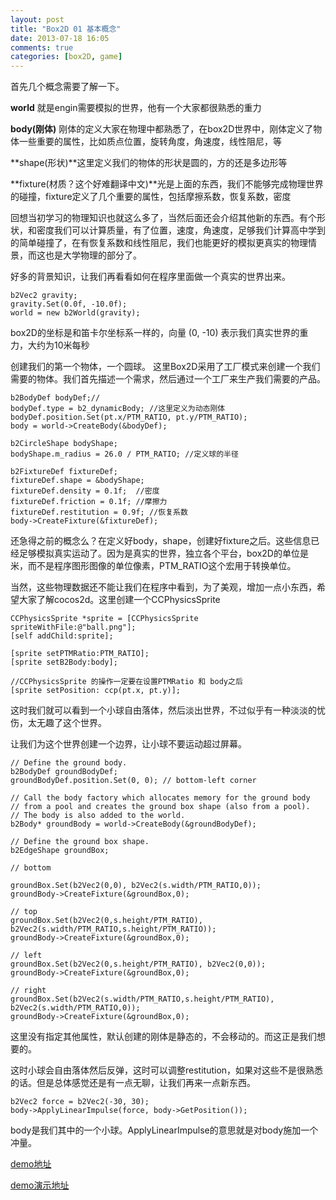 ```yaml
---
layout: post
title: "Box2D 01 基本概念"
date: 2013-07-18 16:05
comments: true
categories: [box2D, game]
---
```


首先几个概念需要了解一下。

**world**
就是engin需要模拟的世界，他有一个大家都很熟悉的重力

**body(刚体)**
刚体的定义大家在物理中都熟悉了，在box2D世界中，刚体定义了物体一些重要的属性，比如质点位置，旋转角度，角速度，线性阻尼，等


**shape(形状)**这里定义我们的物体的形状是圆的，方的还是多边形等

**fixture(材质？这个好难翻译中文)**光是上面的东西，我们不能够完成物理世界的碰撞，fixture定义了几个重要的属性，包括摩擦系数，恢复系数，密度

回想当初学习的物理知识也就这么多了，当然后面还会介绍其他新的东西。有个形状，和密度我们可以计算质量，有了位置，速度，角速度，足够我们计算高中学到的简单碰撞了，在有恢复系数和线性阻尼，我们也能更好的模拟更真实的物理情景，而这也是大学物理的部分了。

好多的背景知识，让我们再看看如何在程序里面做一个真实的世界出来。
	
	b2Vec2 gravity;
	gravity.Set(0.0f, -10.0f);
	world = new b2World(gravity);

box2D的坐标是和笛卡尔坐标系一样的，向量 (0, -10) 表示我们真实世界的重力，大约为10米每秒

创建我们的第一个物体，一个圆球。
这里Box2D采用了工厂模式来创建一个我们需要的物体。我们首先描述一个需求，然后通过一个工厂来生产我们需要的产品。

	b2BodyDef bodyDef;//
    bodyDef.type = b2_dynamicBody; //这里定义为动态刚体
    bodyDef.position.Set(pt.x/PTM_RATIO, pt.y/PTM_RATIO);
    body = world->CreateBody(&bodyDef);
    
    b2CircleShape bodyShape;
    bodyShape.m_radius = 26.0 / PTM_RATIO; //定义球的半径
    
    b2FixtureDef fixtureDef;
    fixtureDef.shape = &bodyShape;
    fixtureDef.density = 0.1f;  //密度
    fixtureDef.friction = 0.1f; //摩擦力
    fixtureDef.restitution = 0.9f; //恢复系数
    body->CreateFixture(&fixtureDef);

还急得之前的概念么？在定义好body，shape，创建好fixture之后。这些信息已经足够模拟真实运动了。因为是真实的世界，独立各个平台，box2D的单位是米，而不是程序图形图像的单位像素，PTM_RATIO这个宏用于转换单位。

当然，这些物理数据还不能让我们在程序中看到，为了美观，增加一点小东西，希望大家了解cocos2d。这里创建一个CCPhysicsSprite

	CCPhysicsSprite *sprite = [CCPhysicsSprite spriteWithFile:@"ball.png"];
    [self addChild:sprite];
    
    [sprite setPTMRatio:PTM_RATIO];
    [sprite setB2Body:body];
    
    //CCPhysicsSprite 的操作一定要在设置PTMRatio 和 body之后
    [sprite setPosition: ccp(pt.x, pt.y)];
   
这时我们就可以看到一个小球自由落体，然后淡出世界，不过似乎有一种淡淡的忧伤，太无趣了这个世界。

让我们为这个世界创建一个边界，让小球不要运动超过屏幕。

	// Define the ground body.
	b2BodyDef groundBodyDef;
	groundBodyDef.position.Set(0, 0); // bottom-left corner
	
	// Call the body factory which allocates memory for the ground body
	// from a pool and creates the ground box shape (also from a pool).
	// The body is also added to the world.
	b2Body* groundBody = world->CreateBody(&groundBodyDef);
	
	// Define the ground box shape.
	b2EdgeShape groundBox;		
	
	// bottom
	
	groundBox.Set(b2Vec2(0,0), b2Vec2(s.width/PTM_RATIO,0));
	groundBody->CreateFixture(&groundBox,0);
	
	// top
	groundBox.Set(b2Vec2(0,s.height/PTM_RATIO), b2Vec2(s.width/PTM_RATIO,s.height/PTM_RATIO));
	groundBody->CreateFixture(&groundBox,0);
	
	// left
	groundBox.Set(b2Vec2(0,s.height/PTM_RATIO), b2Vec2(0,0));
	groundBody->CreateFixture(&groundBox,0);
	
	// right
	groundBox.Set(b2Vec2(s.width/PTM_RATIO,s.height/PTM_RATIO), b2Vec2(s.width/PTM_RATIO,0));
	groundBody->CreateFixture(&groundBox,0);
	
这里没有指定其他属性，默认创建的刚体是静态的，不会移动的。而这正是我们想要的。

这时小球会自由落体然后反弹，这时可以调整restitution，如果对这些不是很熟悉的话。但是总体感觉还是有一点无聊，让我们再来一点新东西。

	b2Vec2 force = b2Vec2(-30, 30);
    body->ApplyLinearImpulse(force, body->GetPosition());
    
body是我们其中的一个小球。ApplyLinearImpulse的意思就是对body施加一个冲量。

[demo地址](https://github.com/studentdeng/box2d-tutorials/tree/master/01)

[demo演示地址](http://v.youku.com/v_show/id_XNTg0NTU4NzQ0.html)